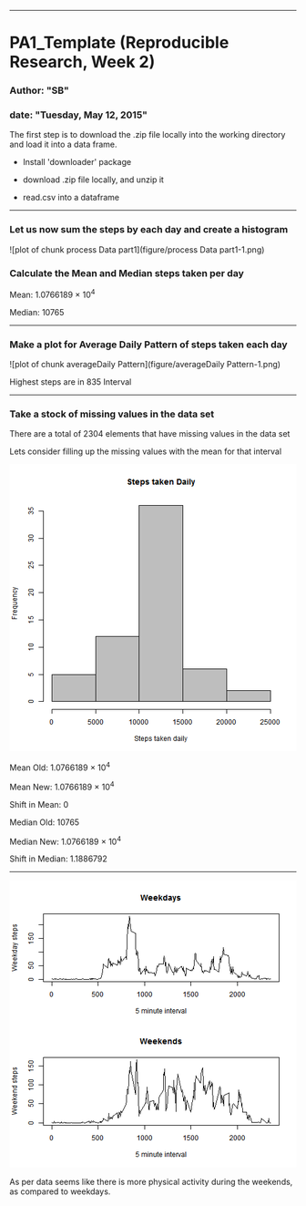---
# PA1_Template (Reproducible Research, Week 2)

### Author: "SB"
### date: "Tuesday, May 12, 2015"

The first step is to download the .zip file locally into the working directory and load it into a data frame.

- Install 'downloader' package

- download .zip file locally, and unzip it

- read.csv into a dataframe



____________________________________________________________________________________________________

### Let us now sum the steps by each day and create a histogram

![plot of chunk process Data part1](figure/process Data part1-1.png) 

### Calculate the Mean and Median steps taken per day


Mean: 1.0766189 &times; 10<sup>4</sup>

Median: 10765

_____________________________________________________________________________________________________

### Make a plot for Average Daily Pattern of steps taken each day

![plot of chunk averageDaily Pattern](figure/averageDaily Pattern-1.png) 


Highest steps are in 835 Interval

_____________________________________________________________________________________________________

### Take a stock of missing values in the data set



There are a total of 2304 elements that have missing values in the data set


Lets consider filling up the missing values with the mean for that interval

![plot of chunk fillMissingValues](figure/fillMissingValues-1.png) 

Mean Old: 1.0766189 &times; 10<sup>4</sup> 

Mean New: 1.0766189 &times; 10<sup>4</sup>

Shift in Mean: 0

Median Old: 10765

Median New: 1.0766189 &times; 10<sup>4</sup>

Shift in Median: 1.1886792
___________________________________________________________________________________________________


![plot of chunk weekdays](figure/weekdays-1.png) 

As per data seems like there is more physical activity during the weekends, as compared to weekdays.

